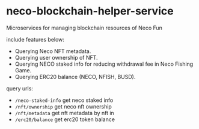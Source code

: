 # neco-blockchain-helper-service

Microservices for managing blockchain resources of Neco Fun

include features below:
* Querying Neco NFT metadata.
* Querying user ownership of NFT.
* Querying NECO staked info for reducing withdrawal fee in Neco Fishing Game.
* Querying ERC20 balance (NECO, NFISH, BUSD).

query urls:
* ``/neco-staked-info`` get neco staked info
* ``/nft/ownership`` get neco nft ownership
* ``/nft/metadata`` get nft metadata by nft in
* ``/erc20/balance`` get erc20 token balance

